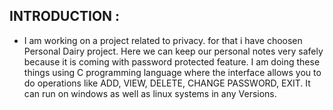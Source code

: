 ## **INTRODUCTION :**

* I am working on a project related to privacy. 
for that i have choosen Personal Dairy project. 
Here we can keep our personal notes very safely 
because it is coming with password protected feature.
I am doing these things using C programming language
where the interface allows you to do operations like 
ADD, VIEW, DELETE, CHANGE PASSWORD, EXIT.
It can run on windows as well as linux systems in any
Versions. 
